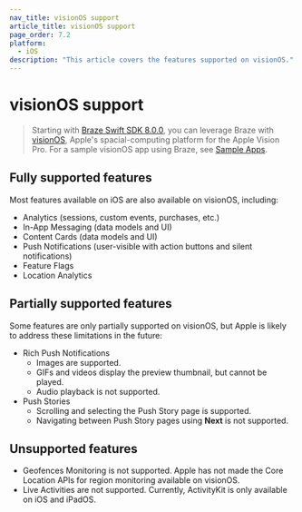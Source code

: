 ```yaml
---
nav_title: visionOS support
article_title: visionOS support
page_order: 7.2
platform: 
  - iOS
description: "This article covers the features supported on visionOS."
---
```


# visionOS support

> Starting with [Braze Swift SDK 8.0.0](https://github.com/braze-inc/braze-swift-sdk/blob/main/CHANGELOG.md#800), you can leverage Braze with [visionOS](https://developer.apple.com/visionos/), Apple's spacial-computing platform for the Apple Vision Pro. For a sample visionOS app using Braze, see [Sample Apps]({{site.baseurl}}/developer_guide/platform_integration_guides/swift/sample_apps/).

## Fully supported features

Most features available on iOS are also available on visionOS, including:

- Analytics (sessions, custom events, purchases, etc.)
- In-App Messaging (data models and UI)
- Content Cards (data models and UI)
- Push Notifications (user-visible with action buttons and silent notifications)
- Feature Flags
- Location Analytics

## Partially supported features

Some features are only partially supported on visionOS, but Apple is likely to address these limitations in the future:

- Rich Push Notifications
  - Images are supported.
  - GIFs and videos display the preview thumbnail, but cannot be played.
  - Audio playback is not supported.
- Push Stories
  - Scrolling and selecting the Push Story page is supported.
  - Navigating between Push Story pages using **Next** is not supported.

## Unsupported features

- Geofences Monitoring is not supported. Apple has not made the Core Location APIs for region monitoring available on visionOS.
- Live Activities are not supported. Currently, ActivityKit is only available on iOS and iPadOS.

